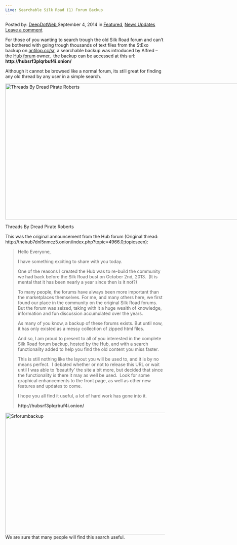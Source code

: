 ```yaml
---
Live: Searchable Silk Road (1) Forum Backup
---
```

<article class="post-listing post-6948 post type-post status-publish format-standard has-post-thumbnail hentry category-deepdot-news category-news-updates tag-backup tag-forum tag-live tag-road tag-searchable tag-silk">
    <div class="post-inner">
    <p class="post-meta">
    <span>Posted by: <a href="https://www.deepdotweb.com/author/admin/" title="">DeepDotWeb </a></span>
    <span>September 4, 2014</span>
    <span>in <a href="https://www.deepdotweb.com/category/deepdot-news/" rel="category tag">Featured</a>, <a href="https://www.deepdotweb.com/category/news-updates/" rel="category tag">News Updates</a></span>
    <span><a href="https://www.deepdotweb.com/2014/09/04/live-searchable-silk-road-1-forum-backup/#respond">Leave a comment</a></span>
    </p>
    <div class="clear"></div>
    <div class="entry">
    <p>For those of you wanting to search trough the old Silk Road forum and can&#8217;t be bothered with going trough thousands of text files from the StExo backup on <a href="http://antilop.cc/sr/">antilop.cc/sr</a>, a searchable backup was introduced by Alfred &#8211; the <a href="http://www.deepdotweb.com/2014/01/15/cross-marketplace-discussion-news-the-hub-forum-is-live/">Hub forum</a> owner,  the backup can be accessed at this url: <strong>http://hubsrf3plqrbuf4i.onion/</strong></p>
    <p>Although it cannot be browsed like a normal forum, its still great for finding any old thread by any user in a simple search.</p>
    <div id="attachment_6949" style="width: 888px" class="wp-caption aligncenter"><a href="/imgs/2014/09/DPR.png"><img class="size-full wp-image-6949" src="https://www.deepdotweb.com/wp-content/uploads/2014/09/DPR.png" alt="Threads By Dread Pirate Roberts" width="878" height="429" srcset="https://www.deepdotweb.com/wp-content/uploads/2014/09/DPR.png 878w, https://www.deepdotweb.com/wp-content/uploads/2014/09/DPR-300x147.png 300w" sizes="(max-width: 878px) 100vw, 878px"/></a><p class="wp-caption-text">Threads By Dread Pirate Roberts</p></div>
    <p>This was the original announcement from the Hub forum (Original thread: http://thehub7dnl5nmcz5.onion/index.php?topic=4966.0;topicseen):</p>
    <blockquote><p>Hello Everyone,</p>
    <p>I have something exciting to share with you today.</p>
    <p>One of the reasons I created the Hub was to re-build the community we had back before the Silk Road bust on October 2nd, 2013.  (It is mental that it has been nearly a year since then is it not?)</p>
    <p>To many people, the forums have always been more important than the marketplaces themselves. For me, and many others here, we first found our place in the community on the original Silk Road forums. But the forum was seized, taking with it a huge wealth of knowledge, information and fun discussion accumulated over the years.</p>
    <p>As many of you know, a backup of these forums exists. But until now, it has only existed as a messy collection of zipped html files.</p>
    <p>And so, I am proud to present to all of you interested in the complete Silk Road forum backup, hosted by the Hub, and with a search functionality added to help you find the old content you miss faster.</p>
    <p>This is still nothing like the layout you will be used to, and it is by no means perfect.  I debated whether or not to release this URL or wait until I was able to &#8216;beautify&#8217; the site a bit more, but decided that since the functionality is there it may as well be used.  Look for some graphical enhancements to the front page, as well as other new features and updates to come.</p>
    <p>I hope you all find it useful, a lot of hard work has gone into it.</p>
    <p><strong>http://hubsrf3plqrbuf4i.onion/</strong></p></blockquote>
    <p><a href="/imgs/2014/09/Srforumbackup.png"><img class="aligncenter  wp-image-6950" src="https://www.deepdotweb.com/wp-content/uploads/2014/09/Srforumbackup.png" alt="Srforumbackup" width="542" height="384" srcset="https://www.deepdotweb.com/wp-content/uploads/2014/09/Srforumbackup.png 891w, https://www.deepdotweb.com/wp-content/uploads/2014/09/Srforumbackup-300x212.png 300w" sizes="(max-width: 542px) 100vw, 542px"/></a>We are sure that many people will find this search useful.</p>
    </div>
    <span style="display:none"><a href="https://www.deepdotweb.com/tag/backup/" rel="tag">backup</a> <a href="https://www.deepdotweb.com/tag/forum/" rel="tag">forum</a> <a href="https://www.deepdotweb.com/tag/live/" rel="tag">live</a> <a href="https://www.deepdotweb.com/tag/road/" rel="tag">road</a> <a href="https://www.deepdotweb.com/tag/searchable/" rel="tag">searchable</a> <a href="https://www.deepdotweb.com/tag/silk/" rel="tag">silk</a></span> <span style="display:none" class="updated">2014-09-04</span>
    <div style="display:none" class="vcard author" itemprop="author" itemscope itemtype="http://schema.org/Person"><strong class="fn" itemprop="name"><a href="https://www.deepdotweb.com/author/admin/" title="Posts by DeepDotWeb" rel="author">DeepDotWeb</a></strong></div>
    </div>
</article>

